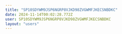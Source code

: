 ```yaml
---
title: "SP10SDYWM9JSP6NGRP8VJKD98ZVGWMFJKECSNBDKC"
date: 2024-11-14T00:02:28.772Z
user: SP10SDYWM9JSP6NGRP8VJKD98ZVGWMFJKECSNBDKC
layout: "users"
---
```

    